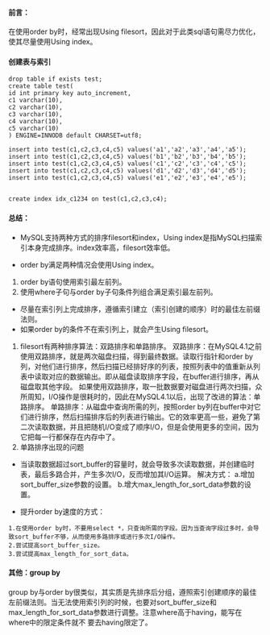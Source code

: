 #### 前言：
在使用order by时，经常出现Using filesort，因此对于此类sql语句需尽力优化，使其尽量使用Using index。


#### 创建表与索引
```
drop table if exists test;
create table test(
id int primary key auto_increment,
c1 varchar(10),
c2 varchar(10),
c3 varchar(10),
c4 varchar(10),
c5 varchar(10)
) ENGINE=INNODB default CHARSET=utf8;

insert into test(c1,c2,c3,c4,c5) values('a1','a2','a3','a4','a5');
insert into test(c1,c2,c3,c4,c5) values('b1','b2','b3','b4','b5');
insert into test(c1,c2,c3,c4,c5) values('c1','c2','c3','c4','c5');
insert into test(c1,c2,c3,c4,c5) values('d1','d2','d3','d4','d5');
insert into test(c1,c2,c3,c4,c5) values('e1','e2','e3','e4','e5');


create index idx_c1234 on test(c1,c2,c3,c4);
```

#### 总结：
- MySQL支持两种方式的排序filesort和index，Using index是指MySQL扫描索引本身完成排序。index效率高，filesort效率低。

- order by满足两种情况会使用Using index。
1. order by语句使用索引最左前列。
2. 使用where子句与order by子句条件列组合满足索引最左前列。

- 尽量在索引列上完成排序，遵循索引建立（索引创建的顺序）时的最佳左前缀法则。
- 如果order by的条件不在索引列上，就会产生Using filesort。
1. filesort有两种排序算法：双路排序和单路排序。
双路排序：在MySQL4.1之前使用双路排序，就是两次磁盘扫描，得到最终数据。读取行指针和order by列，对他们进行排序，然后扫描已经排好序的列表，按照列表中的值重新从列表中读取对应的数据输出。即从磁盘读取排序字段，在buffer进行排序，再从磁盘取其他字段。
如果使用双路排序，取一批数据要对磁盘进行两次扫描，众所周知，I/O操作是很耗时的，因此在MySQL4.1以后，出现了改进的算法：单路排序。
单路排序：从磁盘中查询所需的列，按照order by列在buffer中对它们进行排序，然后扫描排序后的列表进行输出。它的效率更高一些，避免了第二次读取数据，并且把随机I/O变成了顺序I/O，但是会使用更多的空间，因为它把每一行都保存在内存中了。
2. 单路排序出现的问题

- 当读取数据超过sort_buffer的容量时，就会导致多次读取数据，并创建临时表，最后多路合并，产生多次I/O，反而增加其I/O运算。
解决方式：
a.增加sort_buffer_size参数的设置。
b.增大max_length_for_sort_data参数的设置。

- 提升order by速度的方式：
```
1.在使用order by时，不要用select *，只查询所需的字段。因为当查询字段过多时，会导致sort_buffer不够，从而使用多路排序或进行多次I/O操作。
2.尝试提高sort_buffer_size。
3.尝试提高max_length_for_sort_data。
```


#### 其他：group  by
group by与order by很类似，其实质是先排序后分组，遵照索引创建顺序的最佳左前缀法则。当无法使用索引列的时候，也要对sort_buffer_size和max_length_for_sort_data参数进行调整。注意where高于having，能写在where中的限定条件就不
要去having限定了。
